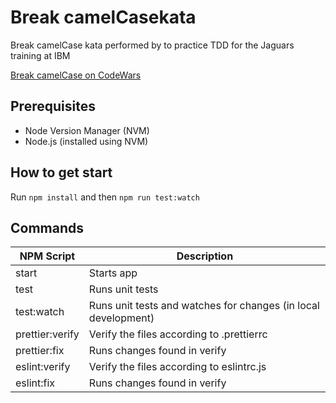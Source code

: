 # Break camelCasekata

Break camelCase kata performed by to practice TDD for the Jaguars training at IBM

[Break camelCase on CodeWars](https://www.codewars.com/kata/5208f99aee097e6552000148)

## Prerequisites

- Node Version Manager (NVM)
- Node.js (installed using NVM)

## How to get start

Run `npm install` and then `npm run test:watch`

## Commands

| NPM Script      | Description                                                    |
| --------------- | -------------------------------------------------------------- |
| start           | Starts app                                                     |
| test            | Runs unit tests                                                |
| test:watch      | Runs unit tests and watches for changes (in local development) |
| prettier:verify | Verify the files according to .prettierrc                      |
| prettier:fix    | Runs changes found in verify                                   |
| eslint:verify   | Verify the files according to eslintrc.js                      |
| eslint:fix      | Runs changes found in verify                                   |
